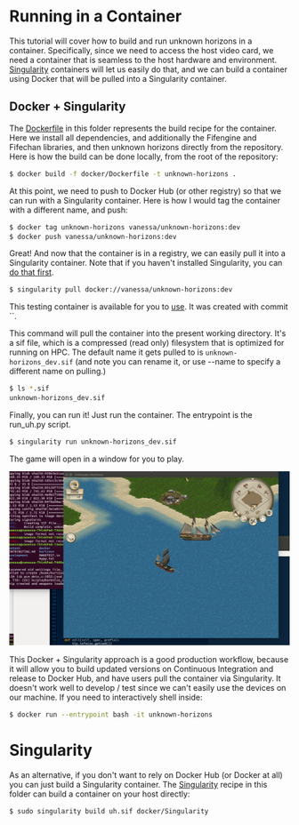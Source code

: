 # Running in a Container

This tutorial will cover how to build and run unknown horizons in a container.
Specifically, since we need to access the host video card, we need a container
that is seamless to the host hardware and environment.  [Singularity](sylabs.io/guides/3.1/user-guide/)
containers will let us easily do that, and we can build a container
using Docker that will be pulled into a Singularity container.

## Docker + Singularity

The [Dockerfile](Dockerfile) in this folder represents the build recipe for the
container. Here we install all dependencies, and additionally the
 Fifengine and Fifechan libraries, and then unknown horizons directly from the
repository. Here is how the build can be done locally, from the root of the
repository:


```bash
$ docker build -f docker/Dockerfile -t unknown-horizons .
```

At this point, we need to push to Docker Hub (or other registry) so that we can run
with a Singularity container. Here is how I would tag the container with a different
name, and push:

```bash
$ docker tag unknown-horizons vanessa/unknown-horizons:dev 
$ docker push vanessa/unknown-horizons:dev
```

Great! And now that the container is in a registry, we can easily pull it
into a Singularity container. Note that if you haven't installed Singularity,
you can [do that first](https://www.sylabs.io/guides/3.1/user-guide/quick_start.html#quick-installation-steps).

```bash
$ singularity pull docker://vanessa/unknown-horizons:dev
```

This testing container is available for you to [use](https://hub.docker.com/r/vanessa/unknown-horizons/tags). It was created with commit ``.

This command will pull the container into the present working directory. It's a sif file,
which is a compressed (read only) filesystem that is optimized for running on HPC.
The default name it gets pulled to is `unknown-horizons_dev.sif` (and note you
can rename it, or use --name to specify a different name on pulling.)

```bash
$ ls *.sif
unknown-horizons_dev.sif
```

Finally, you can run it! Just run the container. The entrypoint is the run_uh.py script.

```bash
$ singularity run unknown-horizons_dev.sif
```

The game will open in a window for you to play.

![game.png](game.png)

This Docker + Singularity approach is a good production workflow, because it will
allow you to build updated versions on Continuous Integration and release to
Docker Hub, and have users pull the container via Singularity. It doesn't work
well to develop / test since we can't easily use the devices on our machine.
If you need to interactively shell inside:

```bash
$ docker run --entrypoint bash -it unknown-horizons
```

# Singularity

As an alternative, if you don't want to rely on Docker Hub (or Docker at all) you can
just build a Singularity container. The [Singularity](Singularity) recipe in this
folder can build a container on your host directly:

```bash
$ sudo singularity build uh.sif docker/Singularity
```
